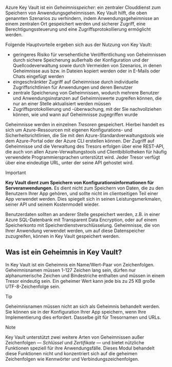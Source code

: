 Azure Key Vault ist ein *Geheimnisspeicher*: ein zentraler Clouddienst zum Speichern von Anwendungsgeheimnissen. Key Vault hilft, die oben genannten Szenarios zu verhindern, indem Anwendungsgeheimnisse an einem zentralen Ort gespeichert werden und sicherer Zugriff, eine Berechtigungssteuerung und eine Zugriffsprotokollierung ermöglicht werden.

Folgende Hauptvorteile ergeben sich aus der Nutzung von Key Vault:

* geringeres Risiko für versehentliche Veröffentlichung von Geheimnissen durch sichere Speicherung außerhalb der Konfiguration und der Quellcodeverwaltung sowie durch Vermeiden von Szenarios, in denen Geheimnisse aus bzw. in Dateien kopiert werden oder in E-Mails oder Chats eingefügt werden
* eingeschränkter Zugriff auf Geheimnisse durch individuelle Zugriffsrichtlinien für Anwendungen und deren Benutzer
* zentrale Speicherung von Geheimnissen, wodurch mehrere Benutzer und Anwendungsinstanzen auf Geheimniswerte zugreifen können, die nur an einer Stelle aktualisiert werden müssen
* Zugriffsprotokollierung und -überwachung, mit der Sie nachvollziehen können, wie und wann auf Geheimnisse zugegriffen wurde

Geheimnisse werden in einzelnen *Tresoren* gespeichert. Hierbei handelt es sich um Azure-Ressourcen mit eigenen Konfigurations- und Sicherheitsrichtlinien, die Sie mit den Azure-Standardverwaltungstools wie dem Azure-Portal oder der Azure CLI erstellen können. Der Zugriff auf Geheimnisse und die Verwaltung des Tresors erfolgen über eine REST-API, die auch von allen Azure-Verwaltungstools und Clientbibliotheken für häufig verwendete Programmiersprachen unterstützt wird. Jeder Tresor verfügt über eine eindeutige URL, unter der seine API gehostet wird.

> [!IMPORTANT]
> **Key Vault dient zum Speichern von Konfigurationsinformationen für Serveranwendungen.** Es dient nicht zum Speichern von Daten, die zu den Benutzern Ihrer App gehören, und sollte nicht im clientseitigen Teil einer App verwendet werden. Dies spiegelt sich in seinen Leistungsmerkmalen, seiner API und seinem Kostenmodell wieder.
>
> Benutzerdaten sollten an anderer Stelle gespeichert werden, z.B. in einer Azure SQL-Datenbank mit Transparent Data Encryption, oder auf einem Speicherkonto mit Speicherdienstverschlüsselung. Geheimnisse, die von Ihrer Anwendung verwendet werden, um auf diese Datenspeicher zuzugreifen, können in Key Vault gespeichert werden.

## <a name="what-is-a-secret-in-key-vault"></a>Was ist ein Geheimnis in Key Vault?

In Key Vault ist ein Geheimnis ein Name/Wert-Paar von Zeichenfolgen. Geheimnisnamen müssen 1-127 Zeichen lang sein, dürfen nur alphanumerische Zeichen und Bindestriche enthalten und müssen in einem Tresor eindeutig sein. Ein geheimer Wert kann jede bis zu 25 KB große UTF-8-Zeichenfolge sein.

> [!TIP]
> Geheimnisnamen müssen nicht an sich als Geheimnis behandelt werden. Sie können sie in der Konfiguration Ihrer App speichern, wenn Ihre Implementierung dies erfordert. Dasselbe gilt für Tresornamen und URLs.

> [!NOTE]
> Key Vault unterstützt zwei weitere Arten von Geheimnissen außer Zeichenfolgen &mdash; *Schlüssel* und *Zertifikate* &mdash; und bietet nützliche Funktionen speziell für ihre Anwendungsfälle. Dieses Modul behandelt diese Funktionen nicht und konzentriert sich auf die geheimen Zeichenfolgen wie Kennwörter und Verbindungszeichenfolgen.
